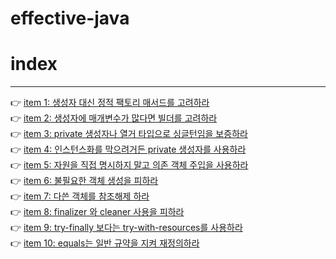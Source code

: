 # effective-java

# index
---
👉 [item 1: 생성자 대신 정적 팩토리 매서드를 고려하라](https://github.com/lightbell03/effective-java/blob/main/effective-java/Item%201.md)
<br>
👉 [item 2: 생성자에 매개변수가 많다면 빌더를 고려하라](https://github.com/lightbell03/effective-java/blob/main/effective-java/Item%202.md)
<br>
👉 [item 3: private 생성자나 열거 타입으로 싱글턴임을 보증하라](https://github.com/lightbell03/effective-java/blob/main/effective-java/Item%203.md)
<br>
👉 [item 4: 인스턴스화를 막으려거든 private 생성자를 사용하라](https://github.com/lightbell03/effective-java/blob/main/effective-java/Item%204.md)
<br>
👉 [item 5: 자원을 직접 명시하지 말고 의존 객체 주입을 사용하라](https://github.com/lightbell03/effective-java/blob/main/effective-java/Item%205.md)
<br>
👉 [item 6: 불필요한 객체 생성을 피하라](https://github.com/lightbell03/effective-java/blob/main/effective-java/item%206.md)
<br>
👉 [item 7: 다쓴 객체를 참조해제 하라](https://github.com/lightbell03/effective-java/blob/main/effective-java/item%207/item%207%20-%20%EB%8B%A4%EC%93%B4%20%EA%B0%9D%EC%B2%B4%EB%A5%BC%20%EC%B0%B8%EC%A1%B0%ED%95%B4%EC%A0%9C%20%ED%95%98%EB%9D%BC.md)
<br>
👉 [item 8: finalizer 와 cleaner 사용을 피하라](https://github.com/lightbell03/effective-java/blob/main/effective-java/item%208/Item%208%20-%20finalizer%20%EC%99%80%20cleaner%20%EC%82%AC%EC%9A%A9%EC%9D%84%20%ED%94%BC%ED%95%98%EB%9D%BC.md)
<br>
👉 [item 9: try-finally 보다는 try-with-resources를 사용하라](https://github.com/lightbell03/effective-java/blob/main/effective-java/item%209/item%209%20-%20try-finally%20%EB%B3%B4%EB%8B%A4%EB%8A%94%20try-with-resources%EB%A5%BC%20%EC%82%AC%EC%9A%A9%ED%95%98%EB%9D%BC.md)
<br>
👉 [item 10: equals는 일반 규약을 지켜 재정의하라](https://github.com/lightbell03/effective-java/blob/main/effective-java/item%2010/item%2010%20-%20equals%EB%8A%94%20%EC%9D%BC%EB%B0%98%20%EA%B7%9C%EC%95%BD%EC%9D%84%20%EC%A7%80%EC%BC%9C%20%EC%9E%AC%EC%A0%95%EC%9D%98%ED%95%98%EB%9D%BC.md)
